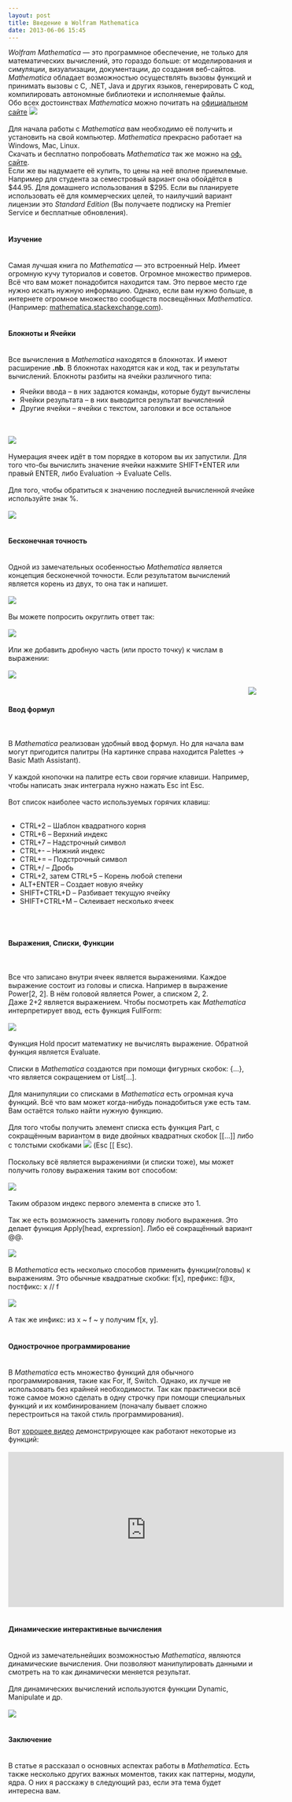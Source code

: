 ```yaml
---
layout: post
title: Введение в Wolfram Mathematica
date: 2013-06-06 15:45
---
```

<i>Wolfram Mathematica</i> — это программное обеспечение, не только для математических вычислений, это гораздо больше: от моделирования и симуляции, визуализации, документации, до создания веб-сайтов. <i>Mathematica</i> обладает возможностью осуществлять вызовы функций и принимать вызовы с C, .NET, Java и других языков, генерировать C код, компилировать автономные библиотеки и исполняемые файлы. <br>
Обо всех достоинствах <i>Mathematica</i> можно почитать на <a href="http://www.wolfram.com/mathematica/features/">официальном сайте</a>
<img src="/assets/math/star.png" class="center"><br>
<br>
Для начала работы с <i>Mathematica</i> вам необходимо её получить и установить на свой компьютер. <i>Mathematica</i> прекрасно работает на Windows, Mac, Linux. <br>
Скачать и бесплатно попробовать <i>Mathematica</i> так же можно на <a href="http://www.wolfram.com/mathematica/trial/">оф. сайте</a>. <br>
Если же вы надумаете её купить, то цены на неё вполне приемлемые. Например для студента за семестровый вариант она обойдётся в $44.95. Для домашнего использования в $295. Если вы планируете использовать её для коммерческих целей, то наилучший вариант лицензии это <i>Standard Edition</i> (Вы получаете подписку на Premier Service и бесплатные обновления). <br>
<br>
<!--more-->
<h4>Изучение</h4><br>
Самая лучшая книга по <i>Mathematica</i> — это встроенный Help. Имеет огромную кучу туториалов и советов. Огромное множество примеров. Всё что вам может понадобится находится там. Это первое место где нужно искать нужную информацию. Однако, если вам нужно больше, в интернете огромное множество сообществ посвещённых <i>Mathematica</i>. (Например: <a href="http://mathematica.stackexchange.com/">mathematica.stackexchange.com</a>).<br>
<br>
<h4>Блокноты и Ячейки</h4><br>
Все вычисления в <i>Mathematica</i> находятся в блокнотах. И имеют расширение <b>.nb</b>. В блокнотах находятся как и код, так и результаты вычислений. Блокноты разбиты на ячейки различного типа:<br>
<ul>
<li>Ячейки ввода – в них задаются команды, которые будут вычислены</li>
<li>Ячейки результата – в них выводится результат вычислений</li>
<li>Другие ячейки – ячейки с текстом, заголовки и все остальное</li>
</ul><br>
<br>
<img src="/assets/math/types.png"><br>
<br>
Нумерация ячеек идёт в том порядке в котором вы их запустили. Для того что-бы вычислить значение ячейки нажмите SHIFT+ENTER или правый ENTER, либо Evaluation -&gt; Evaluate Cells.<br>
<br>
Для того, чтобы обратиться к значению последней вычисленной ячейке используйте знак %.<br>
<br>
<img src="/assets/math/ref.png"><br>
<br>
<h4>Бесконечная точность</h4><br>
Одной из замечательных особенностью <i>Mathematica</i> является концепция бесконечной точности. Если результатом вычислений является корень из двух, то она так и напишет. <br>
<br>
<img src="/assets/math/inf.png"><br>
<br>
Вы можете попросить округлить ответ так:<br>
<br>
<img src="/assets/math/n.png"><br>
<br>
Или же добавить дробную часть (или просто точку) к числам в выражении: <br>
<br>
<img src="/assets/math/dot.png"><br>
<br>
<img src="/assets/math/pallet.png" align="right"><br>
<h4>Ввод формул</h4><br>
<br>
В <i>Mathematica</i> реализован удобный ввод формул. Но для начала вам могут пригодится палитры (На картинке справа находится Palettes -&gt; Basic Math Assistant). <br>
<br>
У каждой кнопочки на палитре есть свои горячие клавиши. Например, чтобы написать знак интеграла нужно нажать Esc int Esc. <br>
<br>
Вот список наиболее часто используемых горячих клавиш:<br>
<br>
<ul>
<li>CTRL+2 – Шаблон квадратного корня</li>
<li>CTRL+6 – Верхний индекс </li>
<li>CTRL+7 – Надстрочный символ </li>
<li>CTRL+- – Нижний индекс</li>
<li>CTRL+= – Подстрочный символ</li>
<li>CTRL+/ – Дробь</li>
<li>CTRL+2, затем CTRL+5 – Корень любой степени</li>
<li>ALT+ENTER – Создает новую ячейку</li>
<li>SHIFT+CTRL+D – Разбивает текущую ячейку</li>
<li>SHIFT+CTRL+M – Склеивает несколько ячеек</li>
</ul><br>
<br>
<h4>Выражения, Списки, Функции</h4><br>
<br>
Все что записано внутри ячеек является выражениями. Каждое выражение состоит из головы и списка. Например в выражение Power[2, 2]. В нём головой является Power, а списком 2, 2.<br>
Даже 2+2 является выражением. Чтобы посмотреть как <i>Mathematica</i> интерпретирует ввод, есть функция FullForm:<br>
<br>
<img src="/assets/math/fullform.png"> <br>
<br>
Функция Hold просит математику не вычислять выражение. Обратной функция является Evaluate.<br>
<br>
Списки в <i>Mathematica</i> создаются при помощи фигурных скобок: {...}, что является сокращением от List[...]. <br>
<br>
Для манипуляции со списками в <i>Mathematica</i> есть огромная куча функций. Всё что вам может когда-нибудь понадобиться уже есть там. Вам остаётся только найти нужную функцию. <br>
<br>
Для того чтобы получить элемент списка есть функция Part, c сокращённым вариантом в виде двойных квадратных скобок [[...]] либо с толстыми скобками <img src="/assets/math/skobd.png"> (Esc [[ Esc).<br>
<br>
Поскольку всё является выражениями (и списки тоже), мы может получить голову выражения таким вот способом:<br>
<br>
<img src="/assets/math/list.png"><br>
<br>
Таким образом индекс первого элемента в списке это 1. <br>
<br>
Так же есть возможность заменить голову любого выражения. Это делает функция Apply[head, expression]. Либо её сокращённый вариант @@.<br>
<br>
<img src="/assets/math/apply.png"><br>
<br>
В <i>Mathematica</i> есть несколько способов применить функции(головы) к выражениям. Это обычные квадратные скобки: f[x], префикс: f@x, постфикс: x // f<br>
<br>
<img src="/assets/math/ways.png"><br>
<br>
А так же инфикс: из x ~ f ~ y получим f[x, y].<br>
<br>
<h4>Однострочное программирование</h4><br>
В <i>Mathematica</i> есть множество функций для обычного программирования, такие как For, If, Switch. Однако, их лучше не использовать без крайней необходимости. Так как практически всё тоже самое можно сделать в одну строчку при помощи специальных функций и их комбинированием (поначалу бывает сложно перестроиться на такой стиль программирования). <br>
<br>
Вот <a href="https://www.youtube.com/watch?v=_0Y42ExmBoY">хорошее видео</a> демонстрирующее как работают некоторые из функций:<br>
<br>
<iframe width="560" height="315" src="http://www.youtube.com/embed/_0Y42ExmBoY" frameborder="0" allowfullscreen></iframe><br>
<br>
<h4>Динамические интерактивные вычисления</h4><br>
Одной из замечательнейших возможностью <i>Mathematica</i>, являются динамические вычисления. Они позволяют манипулировать данными и смотреть на то как динамически меняется результат. <br>
<br>
Для динамических вычислений используются функции Dynamic, Manipulate и др. <br>
<br>
<img src="/assets/math/dyn.png"><br>
<br>
<h4>Заключение</h4><br>
В статье я рассказал о основных аспектах работы в <i>Mathematica</i>. Есть также несколько других важных моментов, таких как паттерны, модули, ядра. О них я расскажу в следующий раз, если эта тема будет интересна вам.<br>
<br>
